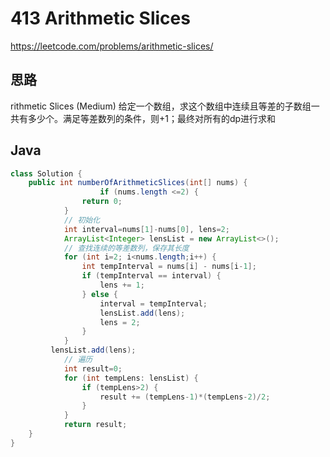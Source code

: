 # 413 Arithmetic Slices

https://leetcode.com/problems/arithmetic-slices/



## 思路

rithmetic Slices (Medium)  给定一个数组，求这个数组中连续且等差的子数组一共有多少个。满足等差数列的条件，则+1；最终对所有的dp进行求和

## Java

```java
class Solution {
    public int numberOfArithmeticSlices(int[] nums) {
                    if (nums.length <=2) {
                return 0;
            }
            // 初始化
            int interval=nums[1]-nums[0], lens=2;
            ArrayList<Integer> lensList = new ArrayList<>();
            // 查找连续的等差数列，保存其长度
            for (int i=2; i<nums.length;i++) {
                int tempInterval = nums[i] - nums[i-1];
                if (tempInterval == interval) {
                    lens += 1;
                } else {
                    interval = tempInterval;
                    lensList.add(lens);
                    lens = 2;
                }
            }
         lensList.add(lens);
            // 遍历
            int result=0;
            for (int tempLens: lensList) {
                if (tempLens>2) {
                    result += (tempLens-1)*(tempLens-2)/2;
                }
            }
            return result;
    }
}
```

